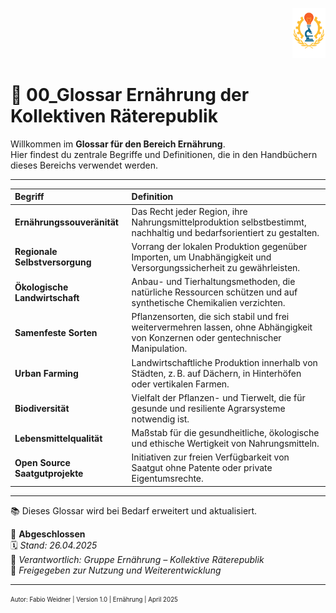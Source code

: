 <p align="right">
  <img src="https://raw.githubusercontent.com/hades-dux/Kollektive-Raeterepublik/main/Meta_und_Systemstruktur/logo_offiziell.png" alt="Logo der Kollektiven Räterepublik" height="80">
</p>

# 📖 00_Glossar Ernährung der Kollektiven Räterepublik
<!--
Autor: Fabio Weidner
Version: 1.0
Sektion: Ernährung
Veröffentlichung: April 2025
-->
Willkommen im **Glossar für den Bereich Ernährung**.  
Hier findest du zentrale Begriffe und Definitionen, die in den Handbüchern dieses Bereichs verwendet werden.

---

| Begriff | Definition |
|:---|:---|
| **Ernährungssouveränität** | Das Recht jeder Region, ihre Nahrungsmittelproduktion selbstbestimmt, nachhaltig und bedarfsorientiert zu gestalten. |
| **Regionale Selbstversorgung** | Vorrang der lokalen Produktion gegenüber Importen, um Unabhängigkeit und Versorgungssicherheit zu gewährleisten. |
| **Ökologische Landwirtschaft** | Anbau- und Tierhaltungsmethoden, die natürliche Ressourcen schützen und auf synthetische Chemikalien verzichten. |
| **Samenfeste Sorten** | Pflanzensorten, die sich stabil und frei weitervermehren lassen, ohne Abhängigkeit von Konzernen oder gentechnischer Manipulation. |
| **Urban Farming** | Landwirtschaftliche Produktion innerhalb von Städten, z. B. auf Dächern, in Hinterhöfen oder vertikalen Farmen. |
| **Biodiversität** | Vielfalt der Pflanzen- und Tierwelt, die für gesunde und resiliente Agrarsysteme notwendig ist. |
| **Lebensmittelqualität** | Maßstab für die gesundheitliche, ökologische und ethische Wertigkeit von Nahrungsmitteln. |
| **Open Source Saatgutprojekte** | Initiativen zur freien Verfügbarkeit von Saatgut ohne Patente oder private Eigentumsrechte. |

---

📚 Dieses Glossar wird bei Bedarf erweitert und aktualisiert.

🔢 **Abgeschlossen**  
🗓️ *Stand: 26.04.2025*  
🏩 *Verantwortlich: Gruppe Ernährung – Kollektive Räterepublik*  
🔐 *Freigegeben zur Nutzung und Weiterentwicklung*

---

<sub><sup>Autor: Fabio Weidner | Version 1.0 | Ernährung | April 2025</sup></sub>
